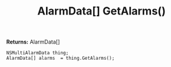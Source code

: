 ﻿---
uid: crmscript_ref_NSMultiAlarmData_GetAlarms
title: AlarmData[] GetAlarms()
intellisense: NSMultiAlarmData.GetAlarms
keywords: NSMultiAlarmData, GetAlarms
so.topic: reference
---



**Returns:** AlarmData[]


```crmscript
NSMultiAlarmData thing;
AlarmData[] alarms  = thing.GetAlarms();
```


